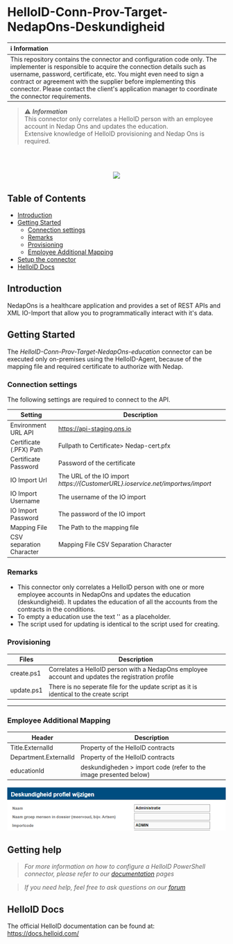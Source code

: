 # HelloID-Conn-Prov-Target-NedapOns-Deskundigheid

| :information_source: Information |
|:---------------------------|
| This repository contains the connector and configuration code only. The implementer is responsible to acquire the connection details such as username, password, certificate, etc. You might even need to sign a contract or agreement with the supplier before implementing this connector. Please contact the client's application manager to coordinate the connector requirements.       |


> :warning: **_Information_**   <br />This connector only correlates a HelloID person with an employee account in Nedap Ons and updates the education.
<br />Extensive knowledge of HelloID provisioning and Nedap Ons is required.

<br />
<br />

<p align="center">
  <img src="https://user-images.githubusercontent.com/68013812/94918899-c672c700-04b3-11eb-9132-7125bbf77fa5.png">
</p>

## Table of Contents

- [Introduction](#introduction)
- [Getting Started](#getting-started)
  * [Connection settings](#Connection-settings)
  * [Remarks](#Remarks)
  * [Provisioning](#provisioning)
  * [Employee Additional Mapping](#Employee-Additional-Mapping)
- [Setup the connector](#setup-the-connector)
- [HelloID Docs](#helloid-docs)

## Introduction
NedapOns is a healthcare application and provides a set of REST APIs and XML IO-Import that allow you to programmatically interact with it's data.

## Getting Started

The _HelloID-Conn-Prov-Target-NedapOns-education_ connector can be executed only on-premises using the HelloID-Agent, because of the mapping file and required certificate to authorize with Nedap.

### Connection settings

The following settings are required to connect to the API.

| Setting     | Description |
| ------------ | ----------- |
| Environment URL API     |    https://api-staging.ons.io                                     |
| Certificate (.PFX) Path    |  Fullpath to Certificate> Nedap-cert.pfx                       |
| Certificate Password |    Password of the certificate                                       |
| IO Import Url| The URL of the IO import *https://{CustomerURL}.ioservice.net/importws/import* | 
| IO Import Username | The username of the IO import |
| IO Import Password | The password of the IO import |
| Mapping File |  The Path to the mapping file |
| CSV separation Character| Mapping File CSV Separation Character         |

### Remarks
- This connector only correlates a HelloID person with one or more employee accounts in NedapOns and updates the education (deskundigheid). It updates the education of all the accounts from the contracts in the conditions.
- To empty a education use the text '<geen deskundigheid>' as a placeholder.
- The script used for updating is identical to the script used for creating.

### Provisioning

| Files       | Description                                             |
| ----------- | ------------------------------------------              |
| create.ps1  | Correlates a HelloID person with a NedapOns employee account and updates the registration profile |
| update.ps1  | There is no seperate file for the update script as it is identical to the create script |
----------

###  Employee Additional Mapping
| Header    | Description |
| ------------ | ----------- |
| Title.ExternalId   | Property of the HelloID contracts
| Department.ExternalId  | Property of the HelloID contracts
| educationId | deskundigheden > import code (refer to the image presented below)

<p align="center">
  <img src="Deskundigheid-Importcode.png">
</p>

## Getting help
> _For more information on how to configure a HelloID PowerShell connector, please refer to our [documentation](https://docs.helloid.com/hc/en-us/articles/360012558020-Configure-a-custom-PowerShell-target-system) pages_

> _If you need help, feel free to ask questions on our [forum](https://forum.helloid.com/forum/helloid-connectors/provisioning/1297-helloid-prov-target-nedap-ons-deskundigheid)_

## HelloID Docs

The official HelloID documentation can be found at: https://docs.helloid.com/
